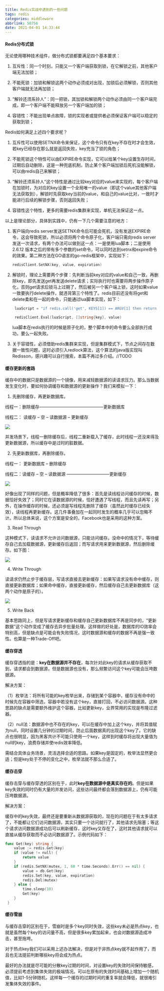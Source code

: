 ```yaml
---
title: Redis实战中遇到的一些问题
tags: redis
categories: middleware
abbrlink: 58756
date: 2021-04-01 14:33:44
---
```


#### Redis分布式锁

无论使用哪种技术组件，做分布式锁都要满足四个基本要求：

1. 互斥性：同一个时刻，只能又一个客户端获取到锁，在它解锁之前，其他客户端无法加锁；

2. 不能死锁：加锁和解锁这两个动作必须成对出现，加锁后必须解锁，否则其他客户端就无法再加锁；

3. “解铃还须系铃人”：同一把锁，其加锁和解锁两个动作必须由同一个客户端完成，即一个客户端不能释放另一个客户端加的锁；

4. 容错性：不能出现单点故障，锁的实现者或提供者必须保证客户端可以稳定的获取到锁；

   <!-- more -->

Redis如何满足上述四个要求呢？

1. 互斥性可以使用SETNX命令来保证，这个命令只有在key不存在时才会生效，若key已经存在那么就是返回失败，key充当了锁的角色；

2. 不能死锁这个特性可以由EXPIRE命令实现，它可以给某个key设置生存时间，过期后自动删除，这是一种兜底机制，防止某个客户端加锁后死机没能解锁，可以由redis自己来解锁；

3. “解铃还须系铃人“这个特性是通过比较key对应的value来实现的，每个客户端在加锁时，为对应的key设置一个全局唯一的value（即这个value其他客户端无法获取到），解锁时先获取key当前的value，和自己的value比对，一致时才能进行后续的解锁步骤，否则返回失败；

4. 容错性这个特性，更多的需要redis集群来实现，单机无法保证这一点。

以上是理论部分，具体到实践中，仍有一下几个需要注意的地方：

1. 客户端向redis server发送SETNX命令后可能会死机，没有发送EXPIRE命令，这会导致死锁，所以必须将两个命令原子化，客户端只需向redis server发送一次请求，有两个办法可以做到这一点：一是使用lua脚本；二是使用2.6.12 版本之后的带有多个参数的set命令，可以同时达到setnx和expire命令的效果。第二种方法在GO语言的go-redis框架中，实现如下：

   ```go
   redisClient.SetNX(key, value, expiration)
   ```

2. 解锁时，理论上需要两个步骤：先判断当前key对应的value和自己一致，再删除key，即先发送get再发送delete请求；实际执行时也需要将两步操作原子化，否则get请求后锁马上过期了，然后被另一个客户端上锁，这时如果value一致要执行delete操作，就违背第三个特性了。redis目前还没有将get和delete柔和在一起的命令，只能通过lua脚本实现，如下：

   ```go
    luaScript = "if redis.call('get', KEYS[1]) == ARGV[1] then return redis.call('del',KEYS[1]) else return 0 end"
   
    redisClient.Eval(luaScript, []string{key}, value)  
   ```

   lua脚本在redis执行的时候是原子化的，整个脚本中的命令要么全部执行成功，要么一起失败。

3. 关于容错性，必须借助redis集群来实现，但是集群模式下，节点之间存在数据一致性问题，这时必须引入redlock算法，这个算法的java版实现叫Redisson，感兴趣可以自行搜索，本篇不再过多介绍。//TODO

#### 缓存更新的套路

缓存中的数据只是数据源的一个镜像，用来减轻数据源的读请求压力。那么当数据发生变化时，要如何协调缓存和数据源的更新操作？我们来模拟一下：

1. 先删除缓存，再更新数据库。

线程一：删除缓存———————————————更新数据库

线程二：              读缓存 – 空 – 读数据源 – 更新缓存

![](/Users/mengshuai/projects/blog-front/source/_posts/redis-practice/cache-dirty.png)

并发场景下，线程一删除缓存后，线程二重新载入了缓存，此时线程一还没来得及更新数据源，所以缓存中是过时的脏数据。

2. 先更新数据库，再删除缓存。

线程一：                                     更新数据库 – 删除缓存

线程二：读缓存 – 空 – 读数据源 ——————————更新缓存

![](/Users/mengshuai/projects/blog-front/source/_posts/redis-practice/cache-common.png)

好像出现了同样的问题，但是概率降低了很多：首先是读线程访问缓存的时候，数据恰好失效了；同时它在读数据源的时候，恰好遭遇了写线程，而且先读再写；另外，在操作缓存的时候，还必须是写线程先删除了缓存（虽然此时缓存已经失效），读线程再更新缓存。这几件事叠加在一起同时发生的概率几乎可以忽略不计。所以总体来说，这个方案是安全的，Facebook也是采用的这种方案。

3. Read Through

这种模式下，读请求不允许访问数据源，只能访问缓存。没命中的情况下，等待缓存自己去加载数据源，更新缓存后返回；而写请求用来更新数据源，然后删除缓存。如下图：

![](/Users/mengshuai/projects/blog-front/source/_posts/redis-practice/cache-read-through.png)



4. Write Through

读请求仍然止步于缓存层，写请求直接去更新缓存：如果写请求没有命中缓存，则直接更新数据库；如果命中缓存，直接更新缓存，然后缓存自己去更新数据库（这两个动作是原子的）。

![](/Users/mengshuai/projects/blog-front/source/_posts/redis-practice/cache-write-through.png)

5. Write Back

基本思路同上，但是写请求更新缓存和缓存自己更新数据库不再是同步的，“更新数据”这个动作变成了缓存去异步批量处理。这样做的好处是，数据库的IO效率会特别高，但是缺点是可能会有失败情况，这时数据源和缓存的数据不再是强一致性。也算是一种Trade-Off吧。

#### 缓存穿透

缓存穿透指的是：**key在数据源并不存在**，每次针对此key的请求从缓存获取不到，请求都会到数据源，但是数据源也没有，那么频繁访问这个key可能会压垮数据源。

解决方案：

（1）枚举法：将所有可能的key枚举出来，存储到某个容器中，缓存没有命中的时候先在容器中筛选，容器中若没有这个key，直接打回，不必访问数据源。这种思路的缺点是需要额外维护这个容器，比如更新key，业界常用的实现是布隆过滤器。

（2）null法：数据源中也不存在的key，可以在缓存中加上这个key，并将其值赋为null，同时设置几分钟的过期时间，防止后面数据真的出现这个key了。它的缺点也很明显，因为黑客共计不可能只使用一个key，这样到时缓存将出现大量值为null的key，浪费存储并使redis效率降低。

需结合具体业务场景，灵活选择合适的思路。如果key是固定的，枚举法显然更合适；但是key处于不停的变化之中，枚举法就不那么合适了。

#### 缓存击穿

缓存击穿与缓存穿透的区别在于，此时**key在数据源中是真实存在的**。但是如果key失效的同时仍有大量的并发访问，这些访问最终都会落到数据源上，仍有可能压垮数据源。

解决方案：

缓存中的key失效，最终还是要重新从数据源获取的，现在的问题在于有太多请求了，不能都让它们访问数据源，其实只要一个访问就行了，其他请求先阻塞；等这个请求访问数据源成功后可以刷新缓存，这时key又存在了，这时其他请求就可以直接从缓存获取而不必访问数据源了。示例代码如下：

```go
func Get(key) string {
    value := redis.Get(key)
    if (value != null) {
        return value 
    }
    if (redis.SetNX(mutex, 1, 60 * time.Seconds).Err() == nil) {
        value = db.Get(key)
        redis.Set(key, value, expiration)
        redis.Del(mutex)
    } else {
        time.sleep(10)
        Get(key)
    }
 }
```

#### 缓存雪崩

与缓存击穿的区别在于，雪崩时是多个key同时失效，这些key未必是热点key，也就是虽然每个key的访问量不高，但是很多key累加起来，也会对数据源造成冲击，甚至拖垮。

对于热点key我们可以采用上述办法解决，但是对于非热点key就不起作用了，而且也无法提前判断哪些key将会成为热点。

最好的办法就是尽可能的分散key过期的时间，对设置key的失效时间保持敏感，必须提前考虑到集体失效的极端情况。可以在原有的失效时间基础上增加一个随机值，比如1-5分钟随机，这样每一个缓存的过期时间的重复率就会降低，就很难引发集体失效的事件。









